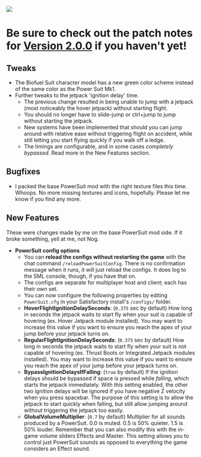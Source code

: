 [![](https://i.imgur.com/KA17eda.png)](https://ficsit.app/mod/BezrE8aswqXLRX/version/7hefVFwfYeBzR5/view)
# Be sure to check out the patch notes for [Version 2.0.0](https://ficsit.app/mod/BezrE8aswqXLRX/version/7hefVFwfYeBzR5/view) if you haven't yet!

## Tweaks
- The Biofuel Suit character model has a new green color scheme instead of the same color as the Power Suit Mk1.
- Further tweaks to the jetpack 'ignition delay' time.
    - The previous change resulted in being unable to jump with a jetpack (most noticeably the hover jetpack) without starting flight.
	- You should no longer have to slide-jump or ctrl+jump to jump without starting the jetpack.
	- New systems have been implemented that should you can jump around with relative ease without triggering flight on accident, while still letting you start flying quickly if you walk off a ledge.
	- The timings are configurable, and in some cases *completely bypassed*. Read more in the New Features section.

## Bugfixes
- I packed the base PowerSuit mod with the right texture files this time. Whoops. No more missing textures and icons, hopefully. Please let me know if you find any more.

## New Features
These were changes made by me on the base PowerSuit mod side. If it broke something, yell at me, not Nog.
- **PowerSuit config options**
	- You can **reload the configs without restarting the game** with the chat command `/reloadPowerSuitConfig`. There is no confirmation message when it runs, it will just reload the configs. It does log to the SML console, though, if you have that on.
	- The configs are separate for multiplayer host and client; each has their own set.
    - You can now configure the following properties by editing `PowerSuit.cfg` in your Satisfactory install's `/configs/` folder.
    - **HoverFlightIgnitionDelaySeconds**: (`0.375` sec by default) How long in seconds the jetpack waits to start fly when your suit is capable of hovering (ex. Hover Jetpack module installed). You may want to increase this value if you want to ensure you reach the apex of your jump before your jetpack turns on.
	- **RegularFlightIgnitionDelaySeconds**: (`0.375` sec by default) How long in seconds the jetpack waits to start fly when your suit is not capable of hovering (ex. Thrust Boots or Integrated Jetpack modules installed). You may want to increase this value if you want to ensure you reach the apex of your jump before your jetpack turns on.
	- **BypassIgnitionDelaysIfFalling**: (`true` by default) If the ignition delays should be bypassed if space is pressed while *falling*, which starts the jetpack immediately. With this setting enabled, the other two ignition delays will be ignored if you have negative Z velocity when you press spacebar. The purpose of this setting is to allow the jetpack to start quickly when falling, but still allow jumping around without triggering the jetpack too easily.
	- **GlobalVolumeMultiplier**: (`0.7` by default) Multiplier for all sounds produced by a PowerSuit. 0.0 is muted. 0.5 is 50% quieter. 1.5 is 50% louder. Remember that you can also modify this with the in-game volume sliders Effects and Master. This setting allows you to control just PowerSuit sounds as opposed to everything the game considers an Effect sound.